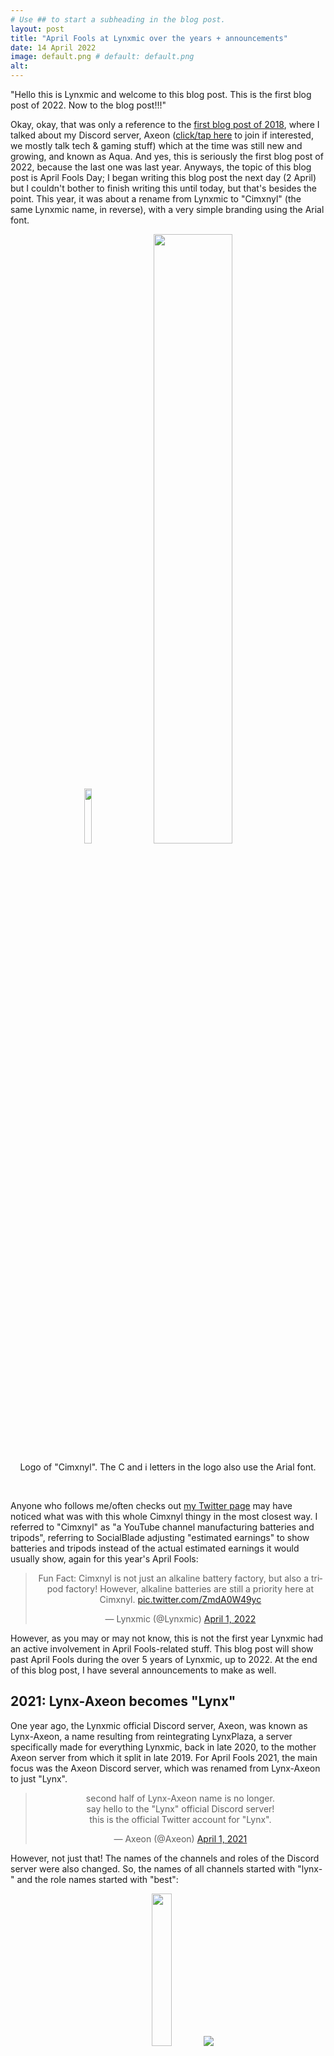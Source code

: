 ```yaml
---
# Use ## to start a subheading in the blog post.
layout: post
title: "April Fools at Lynxmic over the years + announcements"
date: 14 April 2022
image: default.png # default: default.png
alt:
---
```

"Hello this is Lynxmic and welcome to this blog post. This is the first blog post of 2022. Now to the blog post!!!"

Okay, okay, that was only a reference to the [first blog post of 2018][1], where I talked about my Discord server, Axeon ([click/tap here][2] to join if interested, we mostly talk tech & gaming stuff) which at the time was still new and growing, and known as Aqua. And yes, this is seriously the first blog post of 2022, because the last one was last year. Anyways, the topic of this blog post is April Fools Day; I began writing this blog post the next day (2 April) but I couldn't bother to finish writing this until today, but that's besides the point. This year, it was about a rename from Lynxmic to "Cimxnyl" (the same Lynxmic name, in reverse), with a very simple branding using the Arial font.

<div style="text-align: center;">
<img class="is-hidden-mobile" width="15%" height="auto" src="{{ site.url }}{{ site.baseurl }}{{ site.image_src }}cimxnyl logo.png">
<img class="is-hidden-widescreen" width="50%" height="auto" src="{{ site.url }}{{ site.baseurl }}{{ site.image_src }}cimxnyl logo.png">
<p>Logo of "Cimxnyl". The C and i letters in the logo also use the Arial font.</p><br>
</div>

Anyone who follows me/often checks out [my Twitter page][3] may have noticed what was with this whole Cimxnyl thingy in the most closest way. I referred to "Cimxnyl" as "a YouTube channel manufacturing batteries and tripods", referring to SocialBlade adjusting "estimated earnings" to show batteries and tripods instead of the actual estimated earnings it would usually show, again for this year's April Fools:

<center><blockquote class="twitter-tweet" data-dnt="true" data-theme="dark"><p lang="en" dir="ltr">Fun Fact: Cimxnyl is not just an alkaline battery factory, but also a tripod factory! However, alkaline batteries are still a priority here at Cimxnyl. <a href="https://t.co/ZmdA0W49yc">pic.twitter.com/ZmdA0W49yc</a></p>&mdash; Lynxmic (@Lynxmic) <a href="https://twitter.com/Lynxmic/status/1509861931028566046?ref_src=twsrc%5Etfw">April 1, 2022</a></blockquote> <script async src="https://platform.twitter.com/widgets.js" charset="utf-8"></script></center>

However, as you may or may not know, this is not the first year Lynxmic had an active involvement in April Fools-related stuff. This blog post will show past April Fools during the over 5 years of Lynxmic, up to 2022. At the end of this blog post, I have several announcements to make as well.

## 2021: Lynx-Axeon becomes "Lynx"
One year ago, the Lynxmic official Discord server, Axeon, was known as Lynx-Axeon, a name resulting from reintegrating LynxPlaza, a server specifically made for everything Lynxmic, back in late 2020, to the mother Axeon server from which it split in late 2019. For April Fools 2021, the main focus was the Axeon Discord server, which was renamed from Lynx-Axeon to just "Lynx".

<center><blockquote class="twitter-tweet" data-dnt="true" data-theme="dark"><p lang="en" dir="ltr">second half of Lynx-Axeon name is no longer.<br>say hello to the &quot;Lynx&quot; official Discord server!<br>this is the official Twitter account for &quot;Lynx&quot;.</p>&mdash; Axeon (@Axeon) <a href="https://twitter.com/Axeon/status/1377594113864896512?ref_src=twsrc%5Etfw">April 1, 2021</a></blockquote> <script async src="https://platform.twitter.com/widgets.js" charset="utf-8"></script></center>

However, not just that! The names of the channels and roles of the Discord server were also changed. So, the names of all channels started with "lynx-" and the role names started with "best":

<div style="text-align: center;">
<img class="is-hidden-mobile" width="25%" height="auto" src="{{ site.url }}{{ site.baseurl }}{{ site.image_src }}d.png">
<img class="is-hidden-widescreen" src="{{ site.url }}{{ site.baseurl }}{{ site.image_src }}d.png">
</div>

## 2020: An year of exception
In 2020, there was nothing for April Fools. For short, April Fools 2020 was skipped. I did not heistate back then to announce this. I invoked the reasons of "what's going on in the world [at the time]" and "technical reasons". It's very easy to guess what was the specific "what's going on in the world" thing: the COVID-19 pandemic had just begun at the time, with many lockdowns imposed around the world (this included my location). And regarding the "technical reasons", they weren't exactly technical (why did I use the word technical at this point?): for context, I just didn't fully prepare April Fools 2020 at Lynxmic while I was still planning it. As such, April Fools jokes would be resumed a year later, in 2021, and beyond.

<center><blockquote class="twitter-tweet" data-dnt="true" data-theme="dark"><p lang="en" dir="ltr">I made the decision to cancel Lynxmic April Fools jokes for this year. Not only because of what&#39;s going on in the world right now but also for other technical reasons.</p>&mdash; Lynxmic (@Lynxmic) <a href="https://twitter.com/Lynxmic/status/1245144359831396352?ref_src=twsrc%5Etfw">April 1, 2020</a></blockquote> <script async src="https://platform.twitter.com/widgets.js" charset="utf-8"></script></center>

## 2019: Switching from Windows to macOS as daily use OS
In late 2018, taking advantage of the power of my then-new main PC (Lenovo G50-70), I set up a macOS Mojave VM. The main aim, generally speaking, was for me to actually use macOS for the first time. Wondering how many apps I use on Windows work on macOS, I decided to install apps on the macOS VM.

For a few days, I've been actually using the macOS VM more than the Windows install on the host machine. This idea led, in 2019, to a video made as an April Fools joke, where I would announce me actually switching from my Lenovo G50-70 to a "MacBook" (which in reality was a VMware VM) running macOS Mojave. The video shows me writing on TextEdit (the equivalent of Notepad in Windows for macOS) while having Chrome, Discord, Finder and the Mac App Store open, as if macOS was my daily use OS. You may also notice some other programs I use on Windows pinned on the macOS deck. After closing TextEdit, the video would then switch to text stating: "Actually, I have no idea why did I switch...", followed by the end of the video.

<center><iframe width="560" height="315" src="https://www.youtube.com/embed/uZNr4rGVR5s" title="YouTube video player" frameborder="0" allow="accelerometer; autoplay; clipboard-write; encrypted-media; gyroscope; picture-in-picture" allowfullscreen></iframe></center>

## 2018: "Going back in the past..."
This was the first year where there was April Fools at Lynxmic (because 2017 was just like 2020, "business-as-usual"). In 2018, I reverted the Lynxmic branding that was in use at that time (during spring 2018), to that used in August 2017, and Axeon (back then known as Aqua Community) was renamed "BriciWorld Lounge", after the server that preceded Axeon, "BriciWorld" representing my online identity back then (and still was until August 2018, when I began using the name Solarix for another year until renaming to Lynxmic).

You may or may not know that "Brici" in the name originated from one of my channels I ran in 2016 prior to creating the current Lynxmic YT channel (known as "Computer Brici", a channel in Romanian language that no longer exists), "Brici" meaning "razor" in Romanian. When creating my first Discord account, that was the name I used. In late spring 2017, I changed my name to "BriciTech", and the name of my Discord server back then to "BriciTech Community". Then in June 2017, the Discord server was renamed to "BriciWorld", and in August 2017 I changed my name again to "BriciWorld" from "BriciTech" and the Discord server was renamed from "BriciWorld" to "BriciWorld Lounge".

Since then, for the next year, I've been looking to change my name to something that doesn't contain "brici" word into it. The first attempt, which didn't work out, was changing the "Brici" to "BW" with a -. As such, "BriciWorld" would become "BW-Tech", and "BriciWorld Lounge" would be "BW-Lounge".

## Announcements
Now into announcements. If you read the blog in the past month (or you only came to this blog post from outside), you may or may not noticed new changes to the blog itself, including moving the Share functionality from the bottom of blog posts, to the head section, among other minor adjustments. The adjustments to the head section open way for a potential implementation of the ability to search blog posts, which is currently in works.

Also, last Monday, you may or may not remember that I've done a LynxLIVE on Windows Vista. Last Monday was 11 April, which 5 years ago was the end of support date for Vista. Today, I finally published the stream as a VOD, process which took longer than usual as I had to trim a few seconds of the stream. Also what took it longer for me to make it viewable to the public was my laziness-as-usual, so... [feel free to watch it][5].

Future LynxLIVE ideas right now include revisiting Windows 10 Creators Update (this update to W10 was released on Vista's EOS date; 11 April 2017). I'm now in spring break so this means, more time to focus on the Lynxmic project for this second half of April. Including on new videos (the time has come to publish a new video anyways, because the last was in early March).

[1]: https://lynxmic.github.io/blog/2018/01/19/the-aqua-community-discord-server.html
[2]: https://discord.io/Lynxmic
[3]: https://twitter.com/Lynxmic
[4]: https://lynxmic.github.io/blog/2021/12/31/wrapping-up-2021.html
[5]: https://youtu.be/198f_Afs91k
